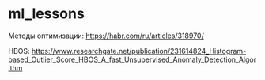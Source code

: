 # ml_lessons
Методы оптимизации: https://habr.com/ru/articles/318970/

HBOS: https://www.researchgate.net/publication/231614824_Histogram-based_Outlier_Score_HBOS_A_fast_Unsupervised_Anomaly_Detection_Algorithm

